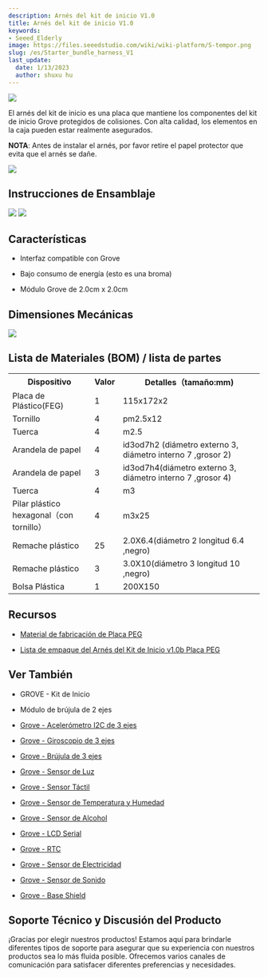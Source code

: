 ```yaml
---
description: Arnés del kit de inicio V1.0
title: Arnés del kit de inicio V1.0
keywords:
- Seeed_Elderly
image: https://files.seeedstudio.com/wiki/wiki-platform/S-tempor.png
slug: /es/Starter_bundle_harness_V1
last_update:
  date: 1/13/2023
  author: shuxu hu
---
```

![](https://files.seeedstudio.com/wiki/Starter_bundle_harness_V1/img/grharn1.jpg)

El arnés del kit de inicio es una placa que mantiene los componentes del kit de inicio Grove protegidos de colisiones. Con alta calidad, los elementos en la caja pueden estar realmente asegurados.

**NOTA**: Antes de instalar el arnés, por favor retire el papel protector que evita que el arnés se dañe.

[![](https://files.seeedstudio.com/wiki/Seeed-WiKi/docs/images/300px-Get_One_Now_Banner-ragular.png)](https://www.seeedstudio.com/Starter-Bundle-Harness-p-906.html)

##   Instrucciones de Ensamblaje

![](https://files.seeedstudio.com/wiki/Starter_bundle_harness_V1/img/Starter_bundle_assemble_instruction.jpg)
![](https://files.seeedstudio.com/wiki/Starter_bundle_harness_V1/img/Starter_bundle_assemble_instruction_2.jpg)

##   Características

*   Interfaz compatible con Grove

*   Bajo consumo de energía (esto es una broma)

*   Módulo Grove de 2.0cm x 2.0cm

##   Dimensiones Mecánicas

![](https://files.seeedstudio.com/wiki/Starter_bundle_harness_V1/img/Starterbh_mech.jpg)

##   Lista de Materiales (BOM) / lista de partes

<table >
  <tr>
    <th>Dispositivo</th>
    <th>Valor</th>
    <th>Detalles（tamaño:mm)</th>
  </tr>
  <tr>
    <td width="200px"> Placa de Plástico(FEG)</td>
    <td>1</td>
    <td width="200px">115x172x2</td>
  </tr>
  <tr>
    <td width="200px"> Tornillo</td>
    <td>4</td>
    <td width="400px">pm2.5x12</td>
  </tr>
  <tr>
    <td width="200px"> Tuerca</td>
    <td>4</td>
    <td width="200px">m2.5</td>
  </tr>
  <tr>
    <td width="200px"> Arandela de papel</td>
    <td>4</td>
    <td width="400px">id3od7h2 (diámetro externo 3, diámetro interno 7 ,grosor 2)</td>
  </tr>
  <tr>
    <td width="200px"> Arandela de papel</td>
    <td>3</td>
    <td width="400px">id3od7h4(diámetro externo 3, diámetro interno 7 ,grosor 4)</td>
  </tr>
  <tr>
    <td width="200px"> Tuerca</td>
    <td>4</td>
    <td width="200px">m3</td>
  </tr>
  <tr>
    <td width="200px"> Pilar plástico hexagonal（con tornillo）</td>
    <td>4</td>
    <td width="400px">m3x25</td>
  </tr>
  <tr>
    <td width="200px"> Remache plástico</td>
    <td>25</td>
    <td width="400px">2.0X6.4(diámetro 2 longitud 6.4 ,negro)</td>
  </tr>
  <tr>
    <td width="200px"> Remache plástico</td>
    <td>3</td>
    <td width="400px">3.0X10(diámetro 3 longitud 10 ,negro)</td>
  </tr>
  <tr>
    <td width="200px"> Bolsa Plástica</td>
    <td>1</td>
    <td width="400px">200X150</td>
  </tr>
</table>

##   Recursos

*   [Material de fabricación de Placa PEG](http://garden.seeedstudio.com/images/7/76/PEG_Board_manufacture_material.zip)

*   [Lista de empaque del Arnés del Kit de Inicio v1.0b Placa PEG](http://garden.seeedstudio.com/images/f/ff/Starter_Bundle_Harness_Pack_list_v1.0b_PEG_Board.pdf)

##   Ver También

*   GROVE - Kit de Inicio

*   Módulo de brújula de 2 ejes

*   [Grove - Acelerómetro I2C de 3 ejes](/Grove-3-Axis_Digital_Accelerometer-400g/ "Grove - Acelerómetro I2C de 3 ejes")

*   [Grove - Giroscopio de 3 ejes](/Grove-3-Axis_Digital_Gyro/ "Grove - Giroscopio de 3 ejes")

*   [Grove - Brújula de 3 ejes](/Grove-3-Axis_Compass_V1.0/ "Grove_-_Brújula_de_3_ejes")

*   [Grove - Sensor de Luz](/Grove-Light_Sensor/ "Grove - Sensor de Luz")

*   [Grove - Sensor Táctil](/Grove-Touch_Sensor/ "Grove - Sensor Táctil")

*   [Grove - Sensor de Temperatura y Humedad](/Grove-TemperatureAndHumidity_Sensor/ "Grove - Sensor de Temperatura y Humedad")

<!-- *   [Grove - Interruptor Magnético](/Grove-Magnetic_Switch "Grove - Interruptor Magnético") -->

*   [Grove - Sensor de Alcohol](/Grove-Alcohol_Sensor/ "Grove - Sensor de Alcohol")

*   [Grove - LCD Serial](/Grove-Serial_LCD_V1.0/ "Grove - LCD Serial")

*   [Grove - RTC](/Grove-RTC/ "Grove - RTC")

*   [Grove - Sensor de Electricidad](/Grove-Electricity_Sensor/ "Grove - Sensor de Electricidad")

*   [Grove - Sensor de Sonido ](/Grove-Sound_Sensor/    "Grove - Sensor de Sonido")

*   [Grove - Base Shield](/Base_Shield_V2/ "Grove - Base Shield")

## Soporte Técnico y Discusión del Producto

¡Gracias por elegir nuestros productos! Estamos aquí para brindarle diferentes tipos de soporte para asegurar que su experiencia con nuestros productos sea lo más fluida posible. Ofrecemos varios canales de comunicación para satisfacer diferentes preferencias y necesidades.

<div class="button_tech_support_container">
<a href="https://forum.seeedstudio.com/" class="button_forum"></a> 
<a href="https://www.seeedstudio.com/contacts" class="button_email"></a>
</div>

<div class="button_tech_support_container">
<a href="https://discord.gg/eWkprNDMU7" class="button_discord"></a> 
<a href="https://github.com/Seeed-Studio/wiki-documents/discussions/69" class="button_discussion"></a>
</div>
